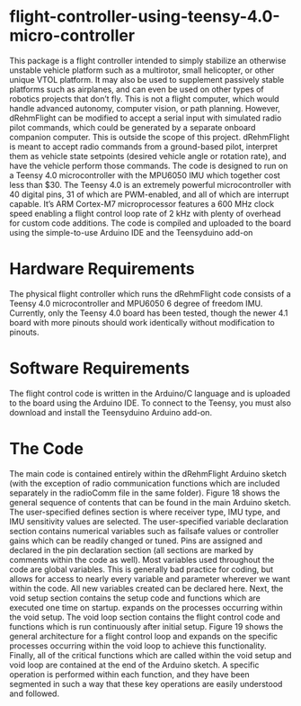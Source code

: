 # flight-controller-using-teensy-4.0-micro-controller
This package is a flight controller intended to simply stabilize an otherwise unstable vehicle platform
such as a multirotor, small helicopter, or other unique VTOL platform. It may also be used to
supplement passively stable platforms such as airplanes, and can even be used on other types
of robotics projects that don’t fly. This is not a flight computer, which would handle advanced
autonomy, computer vision, or path planning. However, dRehmFlight can be modified to accept a
serial input with simulated radio pilot commands, which could be generated by a separate onboard
companion computer. This is outside the scope of this project. dRehmFlight is meant to accept
radio commands from a ground-based pilot, interpret them as vehicle state setpoints (desired vehicle
angle or rotation rate), and have the vehicle perform those commands.
The code is designed to run on a Teensy 4.0 microcontroller with the MPU6050 IMU which
together cost less than $30. The Teensy 4.0 is an extremely powerful microcontroller with 40 digital
pins, 31 of which are PWM-enabled, and all of which are interrupt capable. It’s ARM Cortex-M7
microprocessor features a 600 MHz clock speed enabling a flight control loop rate of 2 kHz with
plenty of overhead for custom code additions. The code is compiled and uploaded to the board
using the simple-to-use Arduino IDE and the Teensyduino add-on

# Hardware Requirements
The physical flight controller which runs the dRehmFlight code consists of a Teensy 4.0 microcontroller and MPU6050 6 degree of freedom IMU. Currently, only the Teensy 4.0 board has been
tested, though the newer 4.1 board with more pinouts should work identically without modification
to pinouts.

# Software Requirements
The flight control code is written in the Arduino/C language and is uploaded to the board using
the Arduino IDE. To connect to the Teensy, you must also download and install the Teensyduino
Arduino add-on.

# The Code
The main code is contained entirely within the dRehmFlight Arduino sketch (with the exception
of radio communication functions which are included separately in the radioComm file in the same
folder). Figure 18 shows the general sequence of contents that can be found in the main Arduino
sketch.
The user-specified defines section is where receiver type, IMU type, and IMU sensitivity values
are selected. The user-specified variable declaration section contains numerical variables such as
failsafe values or controller gains which can be readily changed or tuned. Pins are assigned and
declared in the pin declaration section (all sections are marked by comments within the code as
well). Most variables used throughout the code are global variables. This is generally bad practice
for coding, but allows for access to nearly every variable and parameter wherever we want within
the code. All new variables created can be declared here. Next, the void setup section contains
the setup code and functions which are executed one time on startup.  expands on the
processes occurring within the void setup. The void loop section contains the flight control code
and functions which is run continuously after initial setup. Figure 19 shows the general architecture
for a flight control loop and  expands on the specific processes occurring within the void
loop to achieve this functionality. Finally, all of the critical functions which are called within the
void setup and void loop are contained at the end of the Arduino sketch. A specific operation
is performed within each function, and they have been segmented in such a way that these key
operations are easily understood and followed.
